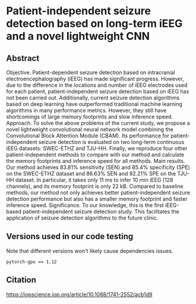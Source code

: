 # Patient-independent seizure detection based on long-term iEEG and a novel lightweight CNN

## Abstract
Objective. Patient-dependent seizure detection based on intracranial electroencephalography (iEEG) has made significant progress. However, due to the difference in the locations and number of iEEG electrodes used for each patient, patient-independent seizure detection based on iEEG has not been carried out. Additionally, current seizure detection algorithms based on deep learning have outperformed traditional machine learning algorithms in many performance metrics. However, they still have shortcomings of large memory footprints and slow inference speed. Approach. To solve the above problems of the current study, we propose a novel lightweight convolutional neural network model combining the Convolutional Block Attention Module (CBAM). Its performance for patient-independent seizure detection is evaluated on two long-term continuous iEEG datasets: SWEC-ETHZ and TJU-HH. Finally, we reproduce four other patient-independent methods to compare with our method and calculate the memory footprints and inference speed for all methods. Main results. Our method achieves 83.81% sensitivity (SEN) and 85.4% specificity (SPE) on the SWEC-ETHZ dataset and 86.63% SEN and 92.21% SPE on the TJU-HH dataset. In particular, it takes only 11 ms to infer 10 min iEEG (128 channels), and its memory footprint is only 22 kB. Compared to baseline methods, our method not only achieves better patient-independent seizure detection performance but also has a smaller memory footprint and faster inference speed. Significance. To our knowledge, this is the first iEEG-based patient-independent seizure detection study. This facilitates the application of seizure detection algorithms to the future clinic.
## Versions used in our code testing
Note that different versions won't likely cause dependencies issues.
```
pytorch-gpu == 1.12 
```
## Citation
https://iopscience.iop.org/article/10.1088/1741-2552/acb1d9
